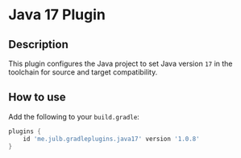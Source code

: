 # Java 17 Plugin

## Description

This plugin configures the Java project to set Java version `17` in the toolchain for source and target compatibility.

## How to use

Add the following to your `build.gradle`:

```groovy
plugins {
    id 'me.julb.gradleplugins.java17' version '1.0.8'
}
```
